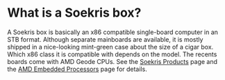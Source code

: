 # What is a Soekris box?

A Soekris box is basically an x86 compatible single-board computer in an STB format. Although separate mainboards are available, it is mostly shipped in a nice-looking mint-green case about the size of a cigar box. Which x86 class it is compatible with depends on the model. The recents boards come with AMD Geode CPUs. See the [Soekris Products](https://web.archive.org/web/20180610231801/http://www.soekris.com/products.htm "http://www.soekris.com/products.htm") page and the [AMD Embedded Processors](https://web.archive.org/web/20180610231801/http://www.amd.com/gb-uk/ConnectivitySolutions/ProductInformation/0,,50_2330,00.html "http://www.amd.com/gb-uk/ConnectivitySolutions/ProductInformation/0,,50_2330,00.html") page for details.

